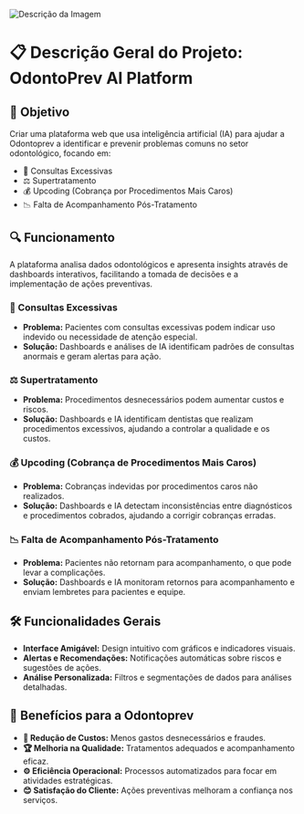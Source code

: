 ![Descrição da Imagem](https://github.com/user-attachments/assets/35cd3ef7-7b8a-451b-9af9-33471ae63ec9)

# 📋 Descrição Geral do Projeto: OdontoPrev AI Platform

## 🎯 Objetivo

Criar uma plataforma web que usa inteligência artificial (IA) para ajudar a Odontoprev a identificar e prevenir problemas comuns no setor odontológico, focando em:

- 🦷 Consultas Excessivas
- ⚖️ Supertratamento
- 💰 Upcoding (Cobrança por Procedimentos Mais Caros)
- 📉 Falta de Acompanhamento Pós-Tratamento

## 🔍 Funcionamento

A plataforma analisa dados odontológicos e apresenta insights através de dashboards interativos, facilitando a tomada de decisões e a implementação de ações preventivas.

### 🦷 Consultas Excessivas

- **Problema:** Pacientes com consultas excessivas podem indicar uso indevido ou necessidade de atenção especial.
- **Solução:** Dashboards e análises de IA identificam padrões de consultas anormais e geram alertas para ação.

### ⚖️ Supertratamento

- **Problema:** Procedimentos desnecessários podem aumentar custos e riscos.
- **Solução:** Dashboards e IA identificam dentistas que realizam procedimentos excessivos, ajudando a controlar a qualidade e os custos.

### 💰 Upcoding (Cobrança de Procedimentos Mais Caros)

- **Problema:** Cobranças indevidas por procedimentos caros não realizados.
- **Solução:** Dashboards e IA detectam inconsistências entre diagnósticos e procedimentos cobrados, ajudando a corrigir cobranças erradas.

### 📉 Falta de Acompanhamento Pós-Tratamento

- **Problema:** Pacientes não retornam para acompanhamento, o que pode levar a complicações.
- **Solução:** Dashboards e IA monitoram retornos para acompanhamento e enviam lembretes para pacientes e equipe.

## 🛠️ Funcionalidades Gerais

- **Interface Amigável:** Design intuitivo com gráficos e indicadores visuais.
- **Alertas e Recomendações:** Notificações automáticas sobre riscos e sugestões de ações.
- **Análise Personalizada:** Filtros e segmentações de dados para análises detalhadas.

## 🎁 Benefícios para a Odontoprev

- **💸 Redução de Custos:** Menos gastos desnecessários e fraudes.
- **🏆 Melhoria na Qualidade:** Tratamentos adequados e acompanhamento eficaz.
- **⚙️ Eficiência Operacional:** Processos automatizados para focar em atividades estratégicas.
- **😊 Satisfação do Cliente:** Ações preventivas melhoram a confiança nos serviços.
